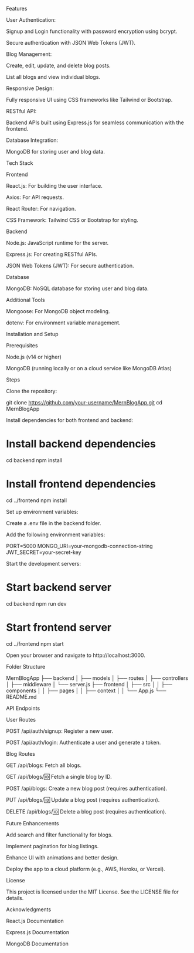 Features

User Authentication:

Signup and Login functionality with password encryption using bcrypt.

Secure authentication with JSON Web Tokens (JWT).

Blog Management:

Create, edit, update, and delete blog posts.

List all blogs and view individual blogs.

Responsive Design:

Fully responsive UI using CSS frameworks like Tailwind or Bootstrap.

RESTful API:

Backend APIs built using Express.js for seamless communication with the frontend.

Database Integration:

MongoDB for storing user and blog data.

Tech Stack

Frontend

React.js: For building the user interface.

Axios: For API requests.

React Router: For navigation.

CSS Framework: Tailwind CSS or Bootstrap for styling.

Backend

Node.js: JavaScript runtime for the server.

Express.js: For creating RESTful APIs.

JSON Web Tokens (JWT): For secure authentication.

Database

MongoDB: NoSQL database for storing user and blog data.

Additional Tools

Mongoose: For MongoDB object modeling.

dotenv: For environment variable management.

Installation and Setup

Prerequisites

Node.js (v14 or higher)

MongoDB (running locally or on a cloud service like MongoDB Atlas)

Steps

Clone the repository:

git clone https://github.com/your-username/MernBlogApp.git
cd MernBlogApp

Install dependencies for both frontend and backend:

# Install backend dependencies
cd backend
npm install

# Install frontend dependencies
cd ../frontend
npm install

Set up environment variables:

Create a .env file in the backend folder.

Add the following environment variables:

PORT=5000
MONGO_URI=your-mongodb-connection-string
JWT_SECRET=your-secret-key

Start the development servers:

# Start backend server
cd backend
npm run dev

# Start frontend server
cd ../frontend
npm start

Open your browser and navigate to http://localhost:3000.

Folder Structure

MernBlogApp
├── backend
│   ├── models
│   ├── routes
│   ├── controllers
│   ├── middleware
│   └── server.js
├── frontend
│   ├── src
│   │   ├── components
│   │   ├── pages
│   │   ├── context
│   │   └── App.js
└── README.md

API Endpoints

User Routes

POST /api/auth/signup: Register a new user.

POST /api/auth/login: Authenticate a user and generate a token.

Blog Routes

GET /api/blogs: Fetch all blogs.

GET /api/blogs/:id: Fetch a single blog by ID.

POST /api/blogs: Create a new blog post (requires authentication).

PUT /api/blogs/:id: Update a blog post (requires authentication).

DELETE /api/blogs/:id: Delete a blog post (requires authentication).

Future Enhancements

Add search and filter functionality for blogs.

Implement pagination for blog listings.

Enhance UI with animations and better design.

Deploy the app to a cloud platform (e.g., AWS, Heroku, or Vercel).

License

This project is licensed under the MIT License. See the LICENSE file for details.

Acknowledgments

React.js Documentation

Express.js Documentation

MongoDB Documentation
